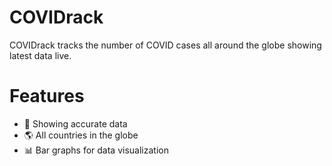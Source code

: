 # COVIDrack

COVIDrack tracks the number of COVID cases all around the globe showing latest data live.

# Features
- 💾 Showing accurate data
- 🌎 All countries in the globe 
- 📊 Bar graphs for data visualization

